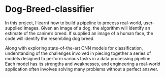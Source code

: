 # Dog-Breed-classifier
In this project, I learnt how to build a pipeline to process real-world, user-supplied images. Given an image of a dog, the algorithm will identify an estimate of the canine’s breed. If supplied an image of a human face, the code will identify the resembling dog breed.

Along with exploring state-of-the-art CNN models for classification, understanding of the challenges involved in piecing together a series of models designed to perform various tasks in a data processing pipeline.
Each model has its strengths and weaknesses, and engineering a real-world application often involves solving many problems without a perfect answer.
